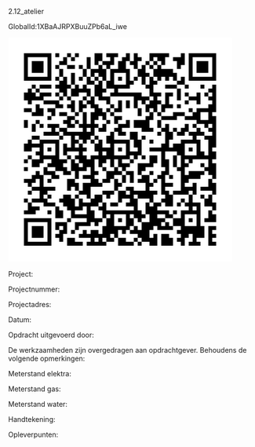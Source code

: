 2.12_atelier

GlobalId:1XBaAJRPXBuuZPb6aL_iwe

![picture](https://github.com/C-Claus/Data-Files/blob/master/QR_codes/KDV/2.12_atelier.png)

Project:

Projectnummer:

Projectadres:

Datum:

Opdracht uitgevoerd door:

De werkzaamheden zijn overgedragen aan opdrachtgever. Behoudens de volgende opmerkingen:

Meterstand elektra:

Meterstand gas:

Meterstand water:

Handtekening:

Opleverpunten:
